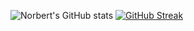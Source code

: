 ![Norbert's GitHub stats](https://github-readme-stats.vercel.app/api?username=azotamiota&show_icons=true&theme=light)
[![GitHub Streak](https://streak-stats.demolab.com/?user=azotamiota)](https://git.io/streak-stats)

<!--### Hi there 👋


**azotamiota/azotamiota** is a ✨ _special_ ✨ repository because its `README.md` (this file) appears on your GitHub profile.

Here are some ideas to get you started:

- 🔭 I’m currently working on ...
- 🌱 I’m currently learning ...
- 👯 I’m looking to collaborate on ...
- 🤔 I’m looking for help with ...
- 💬 Ask me about ...
- 📫 How to reach me: ...
- 😄 Pronouns: ...
- ⚡ Fun fact: ...
-->
